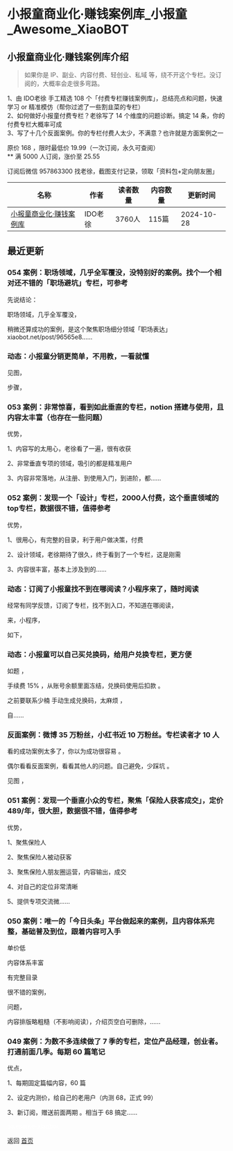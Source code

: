 # 小报童商业化·赚钱案例库_小报童_Awesome_XiaoBOT

## 小报童商业化·赚钱案例库介绍
> 如果你是 IP、副业、内容付费、轻创业、私域 等，绕不开这个专栏。没订阅的，大概率会走很多弯路。    
    
1、由 IDO老徐 手工精选 108 个「付费专栏赚钱案例库」，总结亮点和问题，快速学习 or 精准模仿（帮你过滤了一些割韭菜的专栏）    
2、如何做好小报童付费专栏？老徐写了 14 个维度的问题诊断。搞定 14 条，你的付费专栏大概率可成    
3、写了十几个反面案例。你的专栏付费人太少，不满意？也许就是方面案例之一    
    
原价 168 ，限时最低价 19.99（一次订阅，永久可查阅）    
** 满 5000 人订阅，涨价至 25.55    
    
订阅后微信 957863300 找老徐，截图支付记录，领取「资料包+定向朋友圈」  
  


|名称|作者|读者数量|内容数量|更新时间|
|---|---|---|---|---|
|[小报童商业化·赚钱案例库](https://xiaobot.net/p/xbt?refer=0b133df9-27dc-423b-8101-639049001c13)|IDO老徐|3760人|115篇|2024-10-28|

## 最近更新
### 054 案例：职场领域，几乎全军覆没，没特别好的案例。找个一个相对还不错的「职场避坑」专栏，可参考

先说结论：

职场领域，几乎全军覆没，

稍微还算成功的案例，是这个聚焦职场细分领域「职场表达」xiaobot.net/post/96565e8......

### 动态：小报童分销更简单，不用教，一看就懂

见图，

步骤，

### 053 案例：非常惊喜，看到如此垂直的专栏，notion 搭建与使用，且内容太丰富（也存在一些问题）

优势，

1、内容写的太用心，老徐看了一遍，很有收获

2、非常垂直专项的领域，吸引的都是精准用户

3、内容非常落地，从注册、到使用入门，到进阶，都......

### 052 案例：发现一个「设计」专栏，2000人付费，这个垂直领域的top专栏，数据很不错，值得参考

优势，

1、很用心，有完整的目录，利于用户做决策，付费

2、设计领域，老徐期待了很久，终于看到了一个专栏，这是刚需

3、内容很丰富，基本上涉及到的......

### 动态：订阅了小报童找不到在哪阅读？小程序来了，随时阅读

经常有同学反馈，订阅了专栏，找不到入口，不知道在哪阅读，

来，小程序，

如下，

### 动态：小报童可以自己买兑换码，给用户兑换专栏，更方便

如题 ，

手续费 15% ，从账号余额里面冻结，兑换码使用后扣款 。

之前要联系少楠 手动生成兑换码，太麻烦 ，

自......

### 反面案例：微博 35 万粉丝，小红书近 10 万粉丝。专栏读者才 10 人

看的成功案例太多了，你以为成功很容易 。

偶尔看看反面案例，看看其他人的问题。自己避免，少踩坑 。

见图 ，

### 051 案例：发现一个垂直小众的专栏，聚焦「保险人获客成交」，定价 489/年，很大胆，数据很不错，值得参考

优势，

1、聚焦保险人

2、聚焦保险人被动获客

3、聚焦保险人朋友圈运营，内容输出，成交

4、对自己的定位非常清晰

5、提供专项交流微......

### 050 案例：唯一的「今日头条」平台做起来的案例，且内容体系完整，基础普及到位，跟着内容可入手

单价低

内容体系丰富

有完整目录

很不错的案例，

问题，

内容排版略粗糙（不影响阅读），介绍页空白可删除，......

### 049 案例：为数不多连续做了 7 季的专栏，定位产品经理，创业者。打通前面几季。每期 60 篇笔记

优点，

1、每期固定篇幅内容，60 篇

2、设定内测价，给自己的老用户（内测 68，正式 99）

3、新订阅，赠送前面两期 。相当于 68 搞定......


<a href="https://github.com/Reno9527/awesome-xiaobot" style="color: white; text-decoration: none;">awesome-xiaobot</a>

返回 [首页](../README.md)
